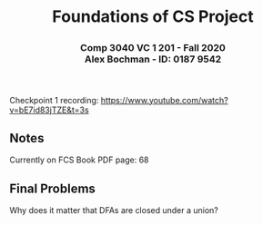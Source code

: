 <h1><p align="center"> Foundations of CS Project </p>

<h3><p align="center">
    Comp 3040 VC 1 201 - Fall 2020 <br>
    Alex Bochman - ID: 0187 9542<br><br>
</p></h3>

<br>Checkpoint 1 recording: https://www.youtube.com/watch?v=bE7id83jTZE&t=3s

<h2>Notes<br></h2>
Currently on FCS Book PDF page: 68

<h2>Final Problems<br></h2>
Why does it matter that DFAs are closed under a union?
